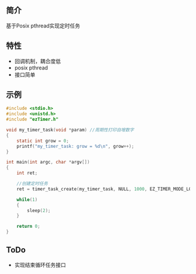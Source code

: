 ## 简介
基于Posix pthread实现定时任务

## 特性
- 回调机制，耦合度低
- posix pthread
- 接口简单

## 示例
```c
#include <stdio.h>
#include <unistd.h>
#include "ezTimer.h"

void my_timer_task(void *param) //周期性打印自增数字
{
    static int grow = 0;
    printf("my_timer_task: grow = %d\n", grow++);
}

int main(int argc, char *argv[])
{
    int ret;

    //创建定时任务
    ret = timer_task_create(my_timer_task, NULL, 1000, EZ_TIMER_MODE_LOOP);

    while(1)
    {
        sleep(2);
    }

    return 0;
}
```

## ToDo
- 实现结束循环任务接口

